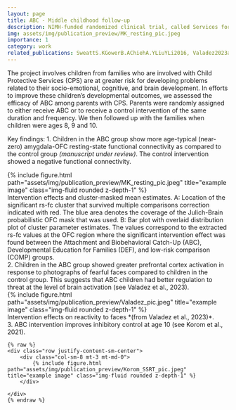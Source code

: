 ```yaml
---
layout: page
title: ABC - Middle childhood follow-up
description: NIMH-funded randomized clinical trial, called Services for Children in Their Own Homes (SCOH), testing the efficacy of the Attachment and Biobehavioral Catch-up intervention at 8, 9, 10-years of age.
img: assets/img/publication_preview/MK_resting_pic.jpeg
importance: 1
category: work
related_publications: SweattS.KGowerB.AChiehA.YLiuYLi2016, Valadez2023a
---
```


The project involves children from families who are involved with Child Protective Services (CPS) are at greater risk for developing problems related to their socio-emotional, cognitive, and brain development. In efforts to improve these children’s developmental outcomes, we assessed the efficacy of ABC among parents with CPS. Parents were randomly assigned to either receive ABC or to receive a control intervention of the same duration and frequency. We then followed up with the families when children were ages 8, 9 and 10.

Key findings:
    1. Children in the ABC group show more age-typical (near-zero) amygdala-OFC resting-state functional connectivity as compared to the control group *(manuscript under review)*. The control intervention showed a negative functional connectivity.

<div class="row">
    <div class="col-sm mt-3 mt-md-0">
        {% include figure.html path="assets/img/publication_preview/MK_resting_pic.jpeg" title="example image" class="img-fluid rounded z-depth-1" %}
    </div>
</div>

<div class="caption">
    Intervention effects and cluster-masked mean estimates. A: Location of the significant rs-fc cluster that survived multiple comparisons correction indicated with red. The blue area denotes the coverage of the Julich-Brain probabilistic OFC mask that was used. B: Bar plot with overlaid distribution plot of cluster parameter estimates. The values correspond to the extracted rs-fc values at the OFC region where the significant intervention effect was found between the Attachment and Biobehavioral Catch-Up (ABC), Developmental Education for Families (DEF), and low-risk comparison (COMP) groups.

</div>
    2. Children in the ABC group showed greater prefrontal cortex activation in response to photographs of fearful faces compared to children in the control group. This suggests that ABC children had better regulation to threat at the level of brain activation (see Valadez et al., 2023).

<div class="row">
    <div class="col-sm mt-3 mt-md-0">
        {% include figure.html path="assets/img/publication_preview/Valadez_pic.jpeg" title="example image" class="img-fluid rounded z-depth-1" %}
    </div>
</div>
<div class="caption">
    Intervention effects on reactivity to faces *(from Valadez et al., 2023)*.
</div>
    3. ABC intervention improves inhibitory control at age 10 (see Korom et al., 2021).

    {% raw %}
    <div class="row justify-content-sm-center">
        <div class="col-sm-8 mt-3 mt-md-0">
            {% include figure.html path="assets/img/publication_preview/Korom_SSRT_pic.jpeg" title="example image" class="img-fluid rounded z-depth-1" %}
        </div>

    </div>
    {% endraw %}
